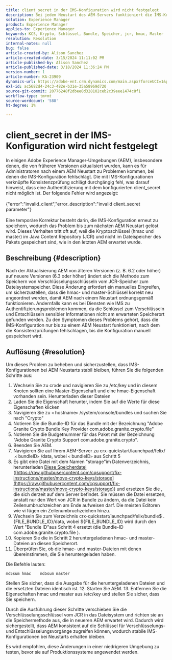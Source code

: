 ```yaml
---
title: client_secret in der IMS-Konfiguration wird nicht festgelegt
description: Bei jedem Neustart des AEM-Servers funktioniert die IMS-Konfiguration nicht mehr und der Benutzer muss die Konfiguration erneut durchführen.
solution: Experience Manager
product: Experience Manager
applies-to: Experience Manager
keywords: KCS, Krypto, Schlüssel, Bundle, Speicher, jcr, hmac, Master
resolution: Resolution
internal-notes: null
bug: false
article-created-by: Alison Sanchez
article-created-date: 3/15/2024 11:11:02 PM
article-published-by: Alison Sanchez
article-published-date: 3/18/2024 11:36:24 PM
version-number: 1
article-number: KA-23909
dynamics-url: https://adobe-ent.crm.dynamics.com/main.aspx?forceUCI=1&pagetype=entityrecord&etn=knowledgearticle&id=10374947-21e3-ee11-904c-6045bd006b25
exl-id: ac5682d4-24c3-482e-b31e-35a58969d720
source-git-commit: 20776248f2dbee0d328102ceb2c39eee1474c8f1
workflow-type: tm+mt
source-wordcount: '588'
ht-degree: 1%

---
```


# client_secret in der IMS-Konfiguration wird nicht festgelegt


In einigen Adobe Experience Manager-Umgebungen (AEM), insbesondere denen, die von früheren Versionen aktualisiert wurden, kann es für Administratoren nach einem AEM Neustart zu Problemen kommen, bei denen die IMS-Konfiguration fehlschlägt. Die mit IMS-Konfigurationen verknüpfte Konsistenzprüfung schlägt durchgängig fehl, was darauf hinweist, dass eine Authentifizierung mit dem konfigurierten client_secret nicht möglich ist. Der folgende Fehler wird angezeigt:
<br><br>{&quot;error&quot;:&quot;invalid_client&quot;,&quot;error_description&quot;:&quot;invalid client_secret parameter&quot;}<br><br>
Eine temporäre Korrektur besteht darin, die IMS-Konfiguration erneut zu speichern, wodurch das Problem bis zum nächsten AEM Neustart gelöst wird. Dieses Verhalten tritt oft auf, weil die Kryptoschlüssel (hmac und master) im Java Content Repository (JCR) und nicht im Dateispeicher des Pakets gespeichert sind, wie in den letzten AEM erwartet wurde.

## Beschreibung {#description}


Nach der Aktualisierung AEM von älteren Versionen (z. B. 6.2 oder höher) auf neuere Versionen (6.3 oder höher) ändert sich die Methode zum Speichern von Verschlüsselungsschlüsseln vom JCR-Speicher zum Dateisystemspeicher. Diese Änderung erfordert ein manuelles Eingreifen, um sicherzustellen, dass die hmac- und master-Schlüssel korrekt neu angeordnet werden, damit AEM nach einem Neustart ordnungsgemäß funktionieren. Andernfalls kann es bei Diensten wie IMS zu Authentifizierungsproblemen kommen, da die Schlüssel zum Verschlüsseln und Entschlüsseln sensibler Informationen nicht am erwarteten Speicherort gefunden werden. Zu den Symptomen dieses Problems gehört, dass die IMS-Konfiguration nur bis zu einem AEM Neustart funktioniert, nach dem die Konsistenzprüfungen fehlschlagen, bis die Konfiguration manuell gespeichert wird.


## Auflösung {#resolution}


Um dieses Problem zu beheben und sicherzustellen, dass IMS-Konfigurationen bei AEM Neustarts stabil bleiben, führen Sie die folgenden Schritte aus:

1. Wechseln Sie zu crxde und navigieren Sie zu /etc/key und in diesem Knoten sollten eine Master-Eigenschaft und eine hmac-Eigenschaft vorhanden sein. Herunterladen dieser Dateien
2. Laden Sie die Eigenschaft herunter, indem Sie auf die Werte für diese Eigenschaften klicken
3. Navigieren Sie zu `<` hostname`>` /system/console/bundles und suchen Sie nach &quot;Crypto&quot;
4. Notieren Sie die Bundle-ID für das Bundle mit der Bezeichnung &quot;Adobe Granite Crypto Bundle Key Provider com.adobe.granite.crypto.file&quot;
5. Notieren Sie die Budgetnummer für das Paket mit der Bezeichnung &quot;Adobe Granite Crypto Support com.adobe.granite.crypto&quot;.
6. Beenden Sie AEM.
7. Navigieren Sie auf Ihrem AEM-Server zu crx-quickstart/launchpad/felix/ .`<` bundleID`>` /data, wobei `<` bundleID`>`  aus Schritt 5
8. Es gibt eine Datei mit dem Namen &quot;storage&quot;im Datenverzeichnis, herunterladen [Diese Speicherdatei](https://raw.githubusercontent.com/cqsupport/fix-instructions/master/move-crypto-keys/storage) ([https://raw.githubusercontent.com/cqsupport/fix-instructions/master/move-crypto-keys/storage](https://raw.githubusercontent.com/cqsupport/fix-instructions/master/move-crypto-keys/storage)) und ersetzen Sie die , die sich derzeit auf dem Server befindet. Sie müssen die Datei ersetzen, anstatt nur den Wert von JCR in Bundle zu ändern, da die Datei kein Zeilenumbruchzeichen am Ende aufweisen darf. Die meisten Editoren wie vi fügen ein Zeilenumbruchzeichen hinzu.
9. Wechseln Sie zum Verzeichnis crx-quickstart/launchpad/felix/bundle$ .{FILE_BUNDLE_ID}/data, wobei ${FILE_BUNDLE_ID} wird durch den Wert &quot;Bundle ID&quot;aus Schritt 4 ersetzt (die Bundle-ID com.adobe.granite.crypto.file ).
10. Kopieren Sie die in Schritt 2 heruntergeladenen hmac- und master-Dateien an diesen Speicherort.
11. Überprüfen Sie, ob die hmac- und master-Dateien mit denen übereinstimmen, die Sie heruntergeladen haben.

   Die Befehle lauten:




   ```
   md5sum hmac    md5sum master
   ```



   Stellen Sie sicher, dass die Ausgabe für die heruntergeladenen Dateien und die ersetzten Dateien identisch ist.
12. Starten Sie AEM.
13. Entfernen Sie die Eigenschaften hmac und master aus /etc/key und stellen Sie sicher, dass Sie speichern.


Durch die Ausführung dieser Schritte verschieben Sie die Verschlüsselungsschlüssel vom JCR in das Dateisystem und richten sie an die Speichermethode aus, die in neueren AEM erwartet wird. Dadurch wird sichergestellt, dass AEM konsistent auf die Schlüssel für Verschlüsselungs- und Entschlüsselungsvorgänge zugreifen können, wodurch stabile IMS-Konfigurationen bei Neustarts erhalten bleiben.

Es wird empfohlen, diese Änderungen in einer niedrigeren Umgebung zu testen, bevor sie auf Produktionssysteme angewendet werden.
